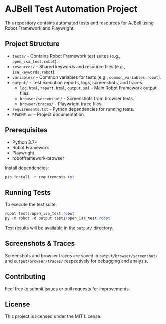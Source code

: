 # AJBell Test Automation Project

This repository contains automated tests and resources for AJBell using Robot Framework and Playwright.

## Project Structure

- `tests/` - Contains Robot Framework test suites (e.g., `open_isa_test.robot`).
- `resources/` - Shared keywords and resource files (e.g., `isa_keywords.robot`).
- `variables/` - Common variables for tests (e.g., `common_variables.robot`).
- `output/` - Test execution reports, logs, screenshots, and traces.
    - `log.html`, `report.html`, `output.xml` - Main Robot Framework output files.
    - `browser/screenshot/` - Screenshots from browser tests.
    - `browser/traces/` - Playwright trace files.
- `requirements.txt` - Python dependencies for running tests.
- `README.md` - Project documentation.

## Prerequisites

- Python 3.7+
- Robot Framework
- Playwright
- robotframework-browser

Install dependencies:
```powershell
pip install -r requirements.txt
```

## Running Tests

To execute the test suite:
```powershell
robot tests/open_isa_test.robot
py -m robot -d output tests/open_isa_test.robot
```

Test results will be available in the `output/` directory.

## Screenshots & Traces

Screenshots and browser traces are saved in `output/browser/screenshot/` and `output/browser/traces/` respectively for debugging and analysis.

## Contributing

Feel free to submit issues or pull requests for improvements.

## License

This project is licensed under the MIT License.
